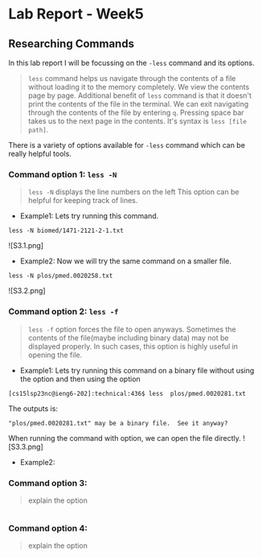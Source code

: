 # Lab Report - Week5
## Researching Commands
In this lab report I will be focussing on the `-less` command and its options. 
> `less` command helps us navigate through the contents of a file without loading it to the memory completely. We view the contents page by page. Additional benefit of `less` command is that it doesn't print the contents of the file in the terminal.
> We can exit navigating through the contents of the file by entering `q`.
> Pressing space bar takes us to the next page in the contents.
> It's syntax is `less [file path]`.

There is a variety of options available for `-less` command which can be really helpful tools.

### Command option 1: `less -N`
> `less -N` displays the line numbers on the left
> This option can be helpful for keeping track of lines.

* Example1: Lets try running this command.
```
less -N biomed/1471-2121-2-1.txt
```
![S3.1.png]

* Example2: Now we will try the same command on a smaller file.
```
less -N plos/pmed.0020258.txt
```
![S3.2.png]
### Command option 2: `less -f`
> `less -f` option forces the file to open anyways. Sometimes the contents of the file(maybe including binary data) may not be displayed properly. In such cases, this option is highly useful in opening the file.

+ Example1: Lets try running this command on a binary file without using the option and then using the option
```
[cs15lsp23nc@ieng6-202]:technical:436$ less  plos/pmed.0020281.txt
``` 
The outputs is:
```
"plos/pmed.0020281.txt" may be a binary file.  See it anyway?
```

When running the command with option, we can open the file directly.
![S3.3.png]

+ Example2: 
### Command option 3: 
> explain the option
```
```
### Command option 4:
> explain the option
```
```

